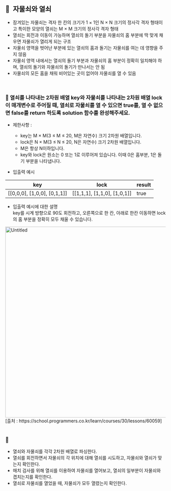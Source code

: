 ## **🧸  자물쇠와 열쇠**

- 잠겨있는 자물쇠는 격자 한 칸의 크기가 1 × 1인 N × N 크기의 정사각 격자 형태이고 특이한 모양의 열쇠는 M × M 크기의 정사각 격자 형태
- 열쇠는 회전과 이동이 가능하며 열쇠의 돌기 부분을 자물쇠의 홈 부분에 딱 맞게 채우면 자물쇠가 열리게 되는 구조
- 자물쇠 영역을 벗어난 부분에 있는 열쇠의 홈과 돌기는 자물쇠를 여는 데 영향을 주지 않음
- 자물쇠 영역 내에서는 열쇠의 돌기 부분과 자물쇠의 홈 부분이 정확히 일치해야 하며, 열쇠의 돌기와 자물쇠의 돌기가 만나서는 안 됨
- 자물쇠의 모든 홈을 채워 비어있는 곳이 없어야 자물쇠를 열 수 있음
<br/>

### **🚪 열쇠를 나타내는 2차원 배열 key와 자물쇠를 나타내는 2차원 배열 lock이 매개변수로 주어질 때, 열쇠로 자물쇠를 열 수 있으면 true를, 열 수 없으면 false를 return 하도록 solution 함수를 완성해주세요.**

- 제한사항 :
    - key는 M × M(3 ≤ M ≤ 20, M은 자연수) 크기 2차원 배열입니다.
    - lock은 N × M(3 ≤ N ≤ 20, N은 자연수) 크기 2차원 배열입니다.
    - M은 항상 N이하입니다.
    - key와 lock은 원소는 0 또는 1로 이루어져 있습니다. 이때 0은 홈부분, 1은 돌기 부분을 나타냅니다.

- 입출력 예시

| key | lock | result |
| --- | --- | --- |
| [[0,0,0], [1,0,0], [0,1,1]] | [[1,1,1], [1,1,0], [1,0,1]] | true |

- 입출력 예시에 대한 설명 <br/>
key를 시계 방향으로 90도 회전하고, 오른쪽으로 한 칸, 아래로 한칸 이동하면 lock의 홈 부분을 정확히 모두 채울 수 있습니다.
<img width="600" alt="Untitled" src="https://github.com/SeoWonLeee/2L24-Algo-Study/assets/148112372/a6714787-2af4-4613-b4eb-d17dc9547ed8">
<br/>
[출처 : https://school.programmers.co.kr/learn/courses/30/lessons/60059]
<br/>
<br/>

### 🔑
- 열쇠와 자물쇠를 각각 2차원 배열로 파싱한다.
- 열쇠를 회전하면서 자물쇠의 각 위치에 대해 열쇠를 시도하고, 자물쇠와 열쇠가 맞는지 확인한다.
- 매치 검사를 위해 열쇠를 이용하여 자물쇠를 열어보고, 열쇠의 일부분이 자물쇠와 겹치는지를 확인한다.
- 열쇠로 자물쇠를 열었을 때, 자물쇠가 모두 열렸는지 확인한다.
